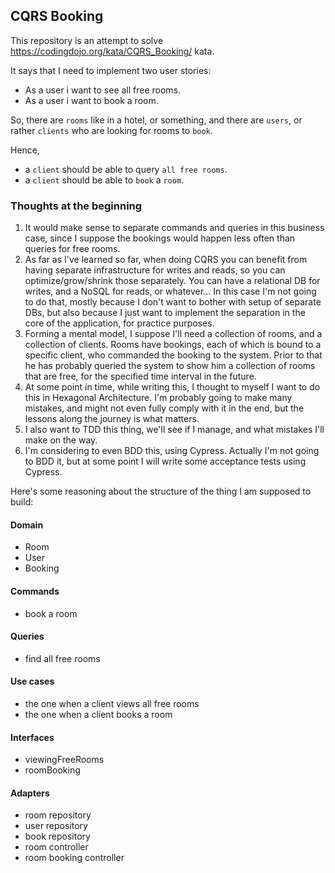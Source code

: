 ## CQRS Booking

This repository is an attempt to solve https://codingdojo.org/kata/CQRS_Booking/ kata.

It says that I need to implement two user stories:

* As a user i want to see all free rooms.
* As a user i want to book a room.

So, there are `rooms` like in a hotel, or something, and there are `users`, or rather `clients` who are looking for
rooms to `book`.

Hence,

* a `client` should be able to query `all free rooms`.
* a `client` should be able to `book` a `room`.

### Thoughts at the beginning

1. It would make sense to separate commands and queries in this business case, since I suppose the bookings would happen
   less often than queries for free rooms.
2. As far as I've learned so far, when doing CQRS you can benefit from having separate infrastructure for writes and
   reads, so you can optimize/grow/shrink those separately. You can have a relational DB for writes, and a NoSQL for
   reads, or whatever... In this case I'm not going to do that, mostly because I don't want to bother with setup of
   separate DBs, but also because I just want to implement the separation in the core of the application, for practice
   purposes.
3. Forming a mental model, I suppose I'll need a collection of rooms, and a collection of clients. Rooms have bookings,
   each of which is bound to a specific client, who commanded the booking to the system. Prior to that he has probably
   queried the system to show him a collection of rooms that are free, for the specified time interval in the future.
4. At some point in time, while writing this, I thought to myself I want to do this in Hexagonal Architecture. I'm
   probably going to make many mistakes, and might not even fully comply with it in the end, but the lessons along the
   journey is what matters.
5. I also want to TDD this thing, we'll see if I manage, and what mistakes I'll make on the way.
6. I'm considering to even BDD this, using Cypress. Actually I'm not going to BDD it, but at some point I will write
   some acceptance tests using Cypress.

Here's some reasoning about the structure of the thing I am supposed to build:

#### Domain

- Room
- User
- Booking

#### Commands

- book a room

#### Queries

- find all free rooms

#### Use cases

- the one when a client views all free rooms
- the one when a client books a room

#### Interfaces

- viewingFreeRooms
- roomBooking

#### Adapters

- room repository
- user repository
- book repository
- room controller
- room booking controller
